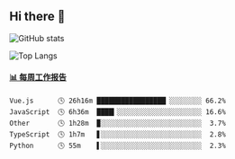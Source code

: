 ## Hi there 👋

![GitHub stats](https://github-readme-stats.orilight.top/api?username=orilights)

![Top Langs](https://github-readme-stats.orilight.top/api/top-langs/?username=orilights&layout=compact)

<!-- waka-box start -->
#### <a href="https://gist.github.com/92c8d5b388768c10efcba86e82b7c4fb" target="_blank">📊 每周工作报告</a>
```text
Vue.js      🕓 26h16m █████████████████▏░░░░░░░░ 66.2%
JavaScript  🕓 6h36m  ████▎░░░░░░░░░░░░░░░░░░░░░ 16.6%
Other       🕓 1h28m  ▉░░░░░░░░░░░░░░░░░░░░░░░░░  3.7%
TypeScript  🕓 1h7m   ▋░░░░░░░░░░░░░░░░░░░░░░░░░  2.8%
Python      🕓 55m    ▌░░░░░░░░░░░░░░░░░░░░░░░░░  2.3%
```
<!-- Powered by https://github.com/journey-ad/waka-box-go . -->
<!-- waka-box end -->
